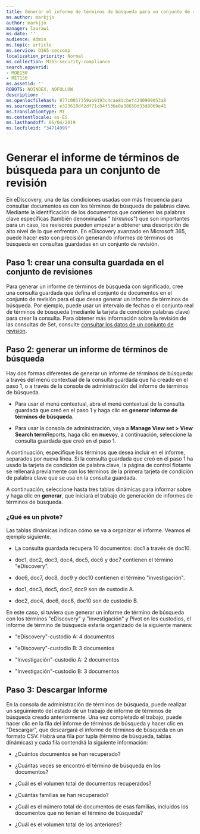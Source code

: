```yaml
---
title: Generar el informe de términos de búsqueda para un conjunto de revisión
ms.author: markjjo
author: markjjo
manager: laurawi
ms.date: ''
audience: Admin
ms.topic: article
ms.service: O365-seccomp
localization_priority: Normal
ms.collection: M365-security-compliance
search.appverid:
- MOE150
- MET150
ms.assetid: ''
ROBOTS: NOINDEX, NOFOLLOW
description: ''
ms.openlocfilehash: 877c0017359ab9193c4cae81cbef4240909053a8
ms.sourcegitcommit: e323610df2df71c84f536e8a38650d33d8069e41
ms.translationtype: MT
ms.contentlocale: es-ES
ms.lasthandoff: 06/04/2019
ms.locfileid: "34714999"
---
```

# <a name="generate-search-term-report-for-a-review-set"></a>Generar el informe de términos de búsqueda para un conjunto de revisión

En eDiscovery, una de las condiciones usadas con más frecuencia para consultar documentos es con los términos de búsqueda de palabras clave. Mediante la identificación de los documentos que contienen las palabras clave específicas (también denominadas " *términos*") que son importantes para un caso, los revisores pueden empezar a obtener una descripción de alto nivel de lo que enfrentan. En eDiscovery avanzado en Microsoft 365, puede hacer esto con precisión generando informes de términos de búsqueda en consultas guardadas en un conjunto de revisión.

## <a name="step-1-create-a-saved-query-in-the-review-set"></a>Paso 1: crear una consulta guardada en el conjunto de revisiones

Para generar un informe de términos de búsqueda con significado, cree una consulta guardada que defina el conjunto de documentos en el conjunto de revisión para el que desea generar un informe de términos de búsqueda. Por ejemplo, puede usar un intervalo de fechas o el conjunto real de términos de búsqueda (mediante la tarjeta de condición palabras clave) para crear la consulta. Para obtener más información sobre la revisión de las consultas de Set, consulte [consultar los datos de un conjunto de revisión](review-set-search.md).

## <a name="step-2-generate-a-search-term-report"></a>Paso 2: generar un informe de términos de búsqueda

Hay dos formas diferentes de generar un informe de términos de búsqueda: a través del menú contextual de la consulta guardada que ha creado en el paso 1, o a través de la consola de administración del informe de términos de búsqueda.

- Para usar el menú contextual, abra el menú contextual de la consulta guardada que creó en el paso 1 y haga clic en **generar informe de términos de búsqueda**.

- Para usar la consola de administración, vaya a **Manage View set > View Search term**Reports, haga clic en **nuevo**y, a continuación, seleccione la consulta guardada que creó en el paso 1.

A continuación, especifique los términos que desea incluir en el informe, separados por nueva línea. Si la consulta guardada que creó en el paso 1 ha usado la tarjeta de condición de palabra clave, la página de control flotante se rellenará previamente con los términos de la primera tarjeta de condición de palabra clave que se usa en la consulta guardada.

A continuación, seleccione hasta tres tablas dinámicas para informar sobre y haga clic en **generar**, que iniciará el trabajo de generación de informes de términos de búsqueda.

### <a name="what-is-a-pivot"></a>¿Qué es un pivote?

Las tablas dinámicas indican cómo se va a organizar el informe. Veamos el ejemplo siguiente.

- La consulta guardada recupera 10 documentos: doc1 a través de doc10.

- doc1, doc2, doc3, doc4, doc5, doc6 y doc7 contienen el término "eDiscovery".

- doc6, doc7, doc8, doc9 y doc10 contienen el término "investigación".

- doc1, doc3, doc5, doc7, doc9 son de custodio A.

- doc2, doc4, doc6, doc8, doc10 son de custodio B.

En este caso, si tuviera que generar un informe de término de búsqueda con los términos "eDiscovery" y "investigación" y Pivot en los custodios, el informe de término de búsqueda estaría organizado de la siguiente manera:

- "eDiscovery"-custodio A: 4 documentos

- "eDiscovery"-custodio B: 3 documentos

- "Investigación"-custodio A: 2 documentos

- "Investigación"-custodio B: 3 documentos

## <a name="step-3-download-report"></a>Paso 3: Descargar Informe

En la consola de administración de términos de búsqueda, puede realizar un seguimiento del estado de un trabajo de informe de términos de búsqueda creado anteriormente. Una vez completado el trabajo, puede hacer clic en la fila del informe de términos de búsqueda y hacer clic en "Descargar", que descargará el informe de términos de búsqueda en un formato CSV. Habrá una fila por tupla (término de búsqueda, tablas dinámicas) y cada fila contendrá la siguiente información:

- ¿Cuántos documentos se han recuperado?

- ¿Cuántas veces se encontró el término de búsqueda en los documentos?

- ¿Cuál es el volumen total de documentos recuperados?

- ¿Cuántas familias se han recuperado?

- ¿Cuál es el número total de documentos de esas familias, incluidos los documentos que no tenían el término de búsqueda?

- ¿Cuál es el volumen total de los anteriores?